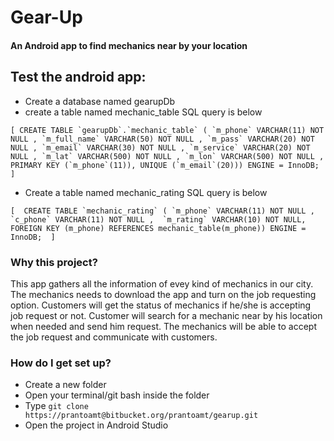 # Gear-Up #

#### An Android app to find mechanics near by your location ####

## Test the android app: ##
* Create a database named gearupDb
* create a table named mechanic_table SQL query is below 
```
[ CREATE TABLE `gearupDb`.`mechanic_table` ( `m_phone` VARCHAR(11) NOT NULL , `m_full_name` VARCHAR(50) NOT NULL , `m_pass` VARCHAR(20) NOT NULL , `m_email` VARCHAR(30) NOT NULL , `m_service` VARCHAR(20) NOT NULL , `m_lat` VARCHAR(500) NOT NULL , `m_lon` VARCHAR(500) NOT NULL , PRIMARY KEY (`m_phone`(11)), UNIQUE (`m_email`(20))) ENGINE = InnoDB;  ]
```
* Create a table named mechanic_rating SQL query is below
```
[  CREATE TABLE `mechanic_rating` ( `m_phone` VARCHAR(11) NOT NULL ,  `c_phone` VARCHAR(11) NOT NULL ,  `m_rating` VARCHAR(10) NOT NULL, FOREIGN KEY (m_phone) REFERENCES mechanic_table(m_phone)) ENGINE = InnoDB;  ]
```

### Why this project? ###
  This app gathers all the information of evey kind of mechanics in our city. The mechanics needs to download the app and turn on the job requesting
  option. Customers will get the status of mechanics if he/she is accepting job request or not. Customer will search for a mechanic near by his location when needed and send him 
  request. The mechanics will be able to accept the job request and communicate with customers. 
  
### How do I get set up? ###

* Create a new folder
* Open your terminal/git bash inside the folder
* Type `git clone https://prantoamt@bitbucket.org/prantoamt/gearup.git`
* Open the project in Android Studio
